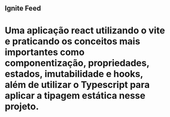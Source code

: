 ## Ignite Feed

# Uma aplicação react utilizando o vite e praticando os conceitos mais importantes como componentização, propriedades, estados, imutabilidade e hooks, além de utilizar o Typescript para aplicar a tipagem estática nesse projeto.
